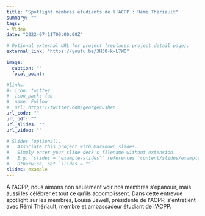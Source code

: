 ```yaml
---
title: "Spotlight membres étudiants de l'ACPP : Rémi Thériault"
summary: ""
tags:
- Video
date: "2022-07-11T00:00:00Z"

# Optional external URL for project (replaces project detail page).
external_link: "https://youtu.be/3H38-k-L7W0"

image:
  caption: ""
  focal_point:

#links:
#- icon: twitter
#  icon_pack: fab
#  name: Follow
#  url: https://twitter.com/georgecushen
url_code: ""
url_pdf: ""
url_slides: ""
url_video: ""

# Slides (optional).
#   Associate this project with Markdown slides.
#   Simply enter your slide deck's filename without extension.
#   E.g. `slides = "example-slides"` references `content/slides/example-slides.md`.
#   Otherwise, set `slides = ""`.
slides: example
---
```


À l'ACPP, nous aimons non seulement voir nos membres s'épanouir, mais aussi les célébrer et tout ce qu'ils accomplissent. Dans cette entrevue spotlight sur les membres, Louisa Jewell, présidente de l'ACPP, s'entretient avec Rémi Thériault, membre et ambassadeur étudiant de l'ACPP.
